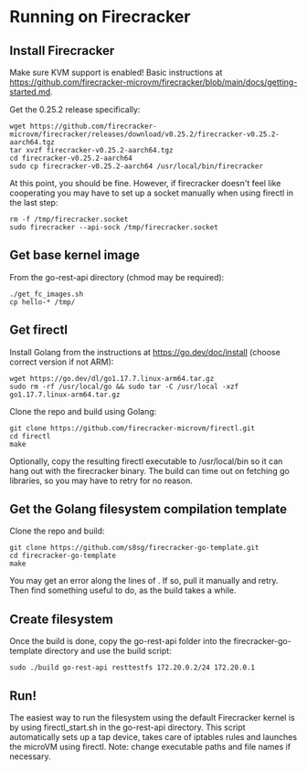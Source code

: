 # Running on Firecracker

## Install Firecracker

Make sure KVM support is enabled!
Basic instructions at https://github.com/firecracker-microvm/firecracker/blob/main/docs/getting-started.md.

Get the 0.25.2 release specifically:

    wget https://github.com/firecracker-microvm/firecracker/releases/download/v0.25.2/firecracker-v0.25.2-aarch64.tgz
    tar xvzf firecracker-v0.25.2-aarch64.tgz
    cd firecracker-v0.25.2-aarch64
    sudo cp firecracker-v0.25.2-aarch64 /usr/local/bin/firecracker
    
At this point, you should be fine. However, if firecracker doesn't feel like cooperating you may have to set up a socket manually when using firectl in the last step:

    rm -f /tmp/firecracker.socket
    sudo firecracker --api-sock /tmp/firecracker.socket
    
## Get base kernel image

From the go-rest-api directory (chmod may be required):

    ./get_fc_images.sh
    cp hello-* /tmp/
    
## Get firectl

Install Golang from the instructions at https://go.dev/doc/install (choose correct version if not ARM): 

    wget https://go.dev/dl/go1.17.7.linux-arm64.tar.gz
    sudo rm -rf /usr/local/go && sudo tar -C /usr/local -xzf go1.17.7.linux-arm64.tar.gz

Clone the repo and build using Golang:

    git clone https://github.com/firecracker-microvm/firectl.git
    cd firectl
    make
    
Optionally, copy the resulting firectl executable to /usr/local/bin so it can hang out with the firecracker binary.
The build can time out on fetching go libraries, so you may have to retry for no reason.

## Get the Golang filesystem compilation template

Clone the repo and build:

    git clone https://github.com/s8sg/firecracker-go-template.git
    cd firecracker-go-template
    make
    
You may get an error along the lines of <docker image does not exist locally>. If so, pull it manually and retry. Then find something useful to do, as the build takes a while.

## Create filesystem
  
Once the build is done, copy the go-rest-api folder into the firecracker-go-template directory and use the build script:
  
    sudo ./build go-rest-api resttestfs 172.20.0.2/24 172.20.0.1
  
## Run!
  
The easiest way to run the filesystem using the default Firecracker kernel is by using firectl_start.sh in the go-rest-api directory. 
This script automatically sets up a tap device, takes care of iptables rules and launches the microVM using firectl. 
Note: change executable paths and file names if necessary.
